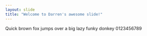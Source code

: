 ```yaml
---
layout: slide
title: "Welcome to Darren's awesome slide!"
---
```

Quick brown fox jumps over a big lazy funky donkey 0123456789
